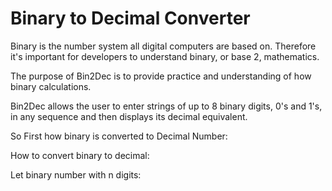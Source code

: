 # Binary to Decimal Converter

Binary is the number system all digital computers are based on. Therefore it's important for developers to understand binary, or base 2, mathematics.

The purpose of Bin2Dec is to provide practice and understanding of how binary calculations.

Bin2Dec allows the user to enter strings of up to 8 binary digits, 0's and 1's, in any sequence and then displays its decimal equivalent.

So First how binary is converted to Decimal Number:

How to convert binary to decimal:

Let binary number with n digits:

